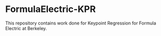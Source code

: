 # FormulaElectric-KPR

This repository contains work done for Keypoint Regression for Formula Electric at Berkeley.
